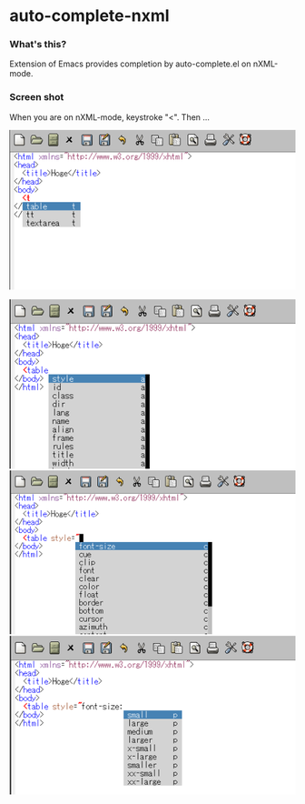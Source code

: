 auto-complete-nxml
==================

### What's this?

Extension of Emacs provides completion by auto-complete.el on nXML-mode.

### Screen shot

When you are on nXML-mode, keystroke "<". Then ...

![Demo1](demo1.png)

![Demo2](demo2.png)
![Demo3](demo3.png)
![Demo4](demo4.png)

